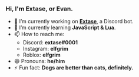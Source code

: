 ### Hi, I'm Extase, or Evan.
- 🔭 I’m currently working on **[Extase](https://github.com/ex7ase/Extase)**, a Discord bot.
- 🌱 I’m currently learning **JavaScript & Lua**.
- 📫 How to reach me: 
  + Discord: **extase#0001**
  + Instagram: **elfgrim**
  + Roblox: **elfgrim**
- 😄 Pronouns: **he/him**
- ⚡ Fun fact: **Dogs are better than cats, definitely.**
